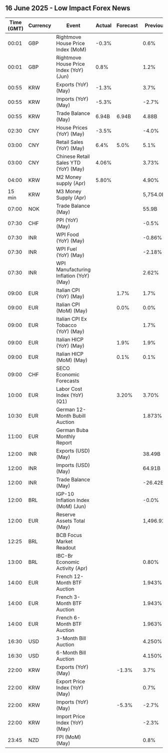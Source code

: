 ## 16 June 2025 - Low Impact Forex News

| Time (GMT) | Currency | Event | Actual | Forecast | Previous |
|------|----------|-------|--------|----------|----------|
| 00:01 | GBP | Rightmove House Price Index (MoM) | -0.3% |  | 0.6% |
| 00:01 | GBP | Rightmove House Price Index (YoY) (Jun) | 0.8% |  | 1.2% |
| 00:55 | KRW | Exports (YoY) (May) | -1.3% |  | 3.7% |
| 00:55 | KRW | Imports (YoY) (May) | -5.3% |  | -2.7% |
| 00:55 | KRW | Trade Balance (May) | 6.94B | 6.94B | 4.88B |
| 02:30 | CNY | House Prices (YoY) (May) | -3.5% |  | -4.0% |
| 03:00 | CNY | Retail Sales (YoY) (May) | 6.4% | 5.0% | 5.1% |
| 03:00 | CNY | Chinese Retail Sales YTD (YoY) (May) | 4.06% |  | 3.73% |
| 04:00 | KRW | M2 Money supply (Apr) | 5.80% |  | 4.90% |
| 15 min | KRW | M3 Money Supply (Apr) |  |  | 5,754.0B |
| 07:00 | NOK | Trade Balance (May) |  |  | 55.9B |
| 07:30 | CHF | PPI (YoY) (May) |  |  | -0.5% |
| 07:30 | INR | WPI Food (YoY) (May) |  |  | -0.86% |
| 07:30 | INR | WPI Fuel (YoY) (May) |  |  | -2.18% |
| 07:30 | INR | WPI Manufacturing Inflation (YoY) (May) |  |  | 2.62% |
| 09:00 | EUR | Italian CPI (YoY) (May) |  | 1.7% | 1.7% |
| 09:00 | EUR | Italian CPI (MoM) (May) |  | 0.0% | 0.0% |
| 09:00 | EUR | Italian CPI Ex Tobacco (YoY) (May) |  |  | 1.7% |
| 09:00 | EUR | Italian HICP (YoY) (May) |  | 1.9% | 1.9% |
| 09:00 | EUR | Italian HICP (MoM) (May) |  | 0.1% | 0.1% |
| 09:00 | CHF | SECO Economic Forecasts |  |  |  |
| 10:00 | EUR | Labor Cost Index (YoY) (Q1) |  | 3.20% | 3.70% |
| 10:30 | EUR | German 12-Month Bubill Auction |  |  | 1.873% |
| 11:00 | EUR | German Buba Monthly Report |  |  |  |
| 12:00 | INR | Exports (USD) (May) |  |  | 38.49B |
| 12:00 | INR | Imports (USD) (May) |  |  | 64.91B |
| 12:00 | INR | Trade Balance (May) |  |  | -26.42B |
| 12:00 | BRL | IGP-10 Inflation Index (MoM) (Jun) |  |  | -0.0% |
| 12:00 | EUR | Reserve Assets Total (May) |  |  | 1,496.92B |
| 12:25 | BRL | BCB Focus Market Readout |  |  |  |
| 13:00 | BRL | IBC-Br Economic Activity (Apr) |  |  | 0.80% |
| 14:00 | EUR | French 12-Month BTF Auction |  |  | 1.943% |
| 14:00 | EUR | French 3-Month BTF Auction |  |  | 1.943% |
| 14:00 | EUR | French 6-Month BTF Auction |  |  | 1.963% |
| 16:30 | USD | 3-Month Bill Auction |  |  | 4.250% |
| 16:30 | USD | 6-Month Bill Auction |  |  | 4.150% |
| 22:00 | KRW | Exports (YoY) (May) |  | -1.3% | 3.7% |
| 22:00 | KRW | Export Price Index (YoY) (May) |  |  | 0.7% |
| 22:00 | KRW | Imports (YoY) (May) |  | -5.3% | -2.7% |
| 22:00 | KRW | Import Price Index (YoY) (May) |  |  | -2.3% |
| 23:45 | NZD | FPI (MoM) (May) |  |  | 0.8% |
